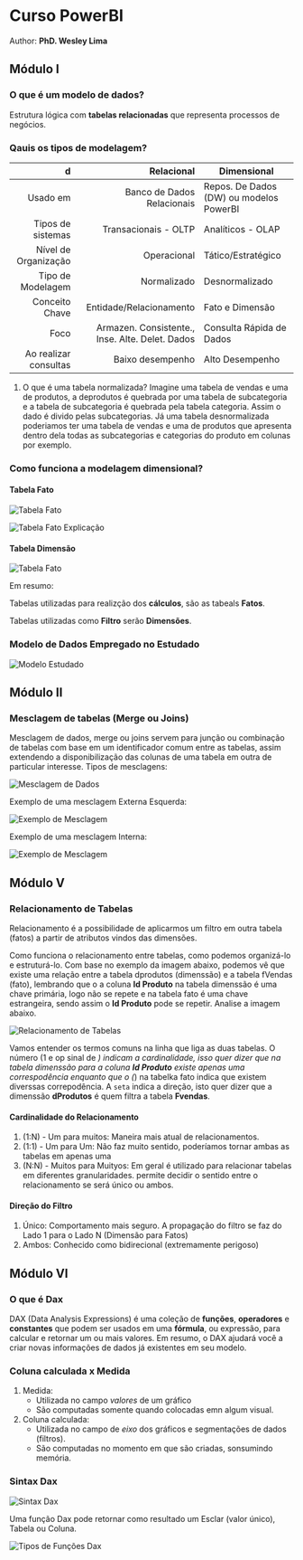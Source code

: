 # Curso PowerBI

Author: **PhD. Wesley Lima**

## Módulo I

### O que é um modelo de dados? 

Estrutura lógica com **tabelas relacionadas** que representa processos de negócios. 

### Qauis os tipos de modelagem? 

|             d       | Relacional                                     | Dimensional                            |
|--------------------:|-----------------------------------------------:|----------------------------------------|
|Usado em             |Banco de Dados Relacionais                      | Repos. De Dados (DW) ou modelos PowerBI|
|Tipos de sistemas    |Transacionais - OLTP                            | Analíticos - OLAP                      |
|Nível de Organização |Operacional                                     | Tático/Estratégico                     |
|Tipo de Modelagem    |Normalizado                                     | Desnormalizado                         |
|Conceito Chave       |Entidade/Relacionamento                         | Fato e Dimensão                        |
|Foco                 |Armazen. Consistente., Inse. Alte. Delet. Dados | Consulta Rápida de Dados               |
|Ao realizar consultas|Baixo desempenho                                | Alto Desempenho                        |

1. O que é uma tabela normalizada? Imagine uma tabela de vendas e uma de produtos, a deprodutos é quebrada por uma tabela de subcategoria e a tabela de subcategoria é quebrada pela tabela categoria.  Assim o dado é divido pelas subcategorias. 
Já uma tabela desnormalizada poderiamos ter uma tabela de vendas e uma de produtos que apresenta dentro dela todas as subcategorias e categorias do produto em colunas por exemplo. 

### Como funciona a modelagem dimensional? 

#### Tabela Fato

![Tabela Fato](./assets/Modulo1/tabela_fato.PNG)

![Tabela Fato Explicação](./assets/Modulo1/tabela_fato_explanation.PNG)

#### Tabela Dimensão

![Tabela Fato](./assets/Modulo1/tabela_dimensao.PNG)


Em resumo: 

Tabelas utilizadas para realizção dos **cálculos**, são as tabeals **Fatos**.

Tabelas utilizadas como **Filtro** serão **Dimensões**.

### Modelo de Dados Empregado no Estudado

![Modelo Estudado](./assets/Modulo1/modelo_estudado.PNG)


## Módulo II

### Mesclagem de tabelas (Merge ou Joins)

Mesclagem de dados, merge ou joins servem para junção ou combinação de tabelas com base em um identificador comum entre as tabelas, assim extendendo a disponibilização das colunas de uma tabela em outra de particular interesse. Tipos de mesclagens:

![Mesclagem de Dados](./assets/Modulo2/mesclagem_de_dados.PNG)

Exemplo de uma mesclagem Externa Esquerda: 

![Exemplo de Mesclagem](./assets/Modulo2/externa_esquerda.PNG)

Exemplo de uma mesclagem Interna:

![Exemplo de Mesclagem](./assets/Modulo2/mesclagem_interna.PNG)

## Módulo V

### Relacionamento de Tabelas

Relacionamento é a possibilidade de aplicarmos um filtro em outra tabela (fatos) a partir de atributos vindos das dimensões.

Como funciona o relacionamento entre tabelas, como podemos organizá-lo e estruturá-lo. Com base no exemplo da imagem abaixo, podemos vê que existe uma relação entre a tabela dprodutos (dimenssão) e a tabela fVendas (fato), lembrando que o a coluna **Id Produto** na tabela dimenssão é uma chave primária, logo não se repete e na tabela fato é uma chave estrangeira, sendo assim o **Id Produto** pode se repetir. Analise a imagem abaixo. 

![Relacionamento de Tabelas](./assets/Modulo5/relacionamento.PNG)

Vamos entender os termos comuns na linha que liga as duas tabelas. O número (1 e op sinal de *) indicam a cardinalidade, isso quer dizer que na tabela dimenssão para a coluna **Id Produto** existe apenas uma correspodência enquanto que o (*) na tabelka fato indica que existem diverssas correpodência. A `seta` indica a direção, isto quer dizer que a dimenssão **dProdutos** é quem filtra a tabela **Fvendas**.  

#### Cardinalidade do Relacionamento

1. (1:N) - Um para muitos: Maneira mais atual de relacionamentos.
2. (1:1) - Um para Um: Não faz muito sentido, poderíamos tornar ambas as tabelas em apenas uma
2. (N:N) - Muitos para Muityos: Em geral é utilizado para relacionar tabelas em diferentes granularidades. permite decidir o sentido entre o relacionamento se será único ou ambos. 

#### Direção do Filtro

1. Único: Comportamento mais seguro. A propagação do filtro se faz do Lado 1 para o Lado N (Dimensão para Fatos)
2. Ambos: Conhecido como bidirecional (extremamente perigoso)

## Módulo VI

### O que é Dax

DAX (Data Analysis Expressions) é uma coleção de **funções**, **operadores** e **constantes** que podem ser usados em uma **fórmula**, ou expressão, para calcular e retornar um ou mais valores. Em resumo, o DAX ajudará você a criar novas informações de dados já existentes em seu modelo. 

### Coluna calculada x Medida

1. Medida:
    - Utilizada no campo *valores* de um gráfico
    - São computadas somente quando colocadas emn algum visual.  
2. Coluna calculada: 
    - Utilizada no campo de *eixo* dos gráficos e segmentações de dados (filtros).
    - São computadas no momento em que são criadas, sonsumindo memória.

### Sintax Dax

![Sintax Dax](./assets/Modulo6/sintaxeDax.PNG)


Uma função Dax pode retornar como resultado um Esclar (valor único), Tabela ou Coluna. 

![Tipos de Funções Dax](./assets/Modulo6/tipos_funcoes.PNG)